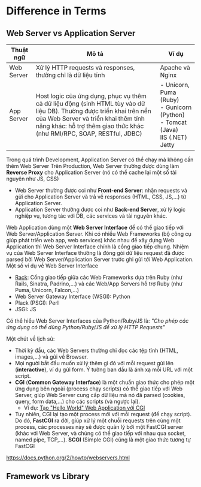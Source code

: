# Difference in Terms

## Web Server vs Application Server

| Thuật ngữ | Mô tả | Ví dụ |
|--|--|--|
|Web Server|Xử lý HTTP requests và responses, thường chỉ là dữ liệu tĩnh|Apache và Nginx|
|App Server|Host logic của ứng dụng, phục vụ thêm cả dữ liệu động (sinh HTML tùy vào dữ liệu DB). Thường được triển khai trên nền của Web Server và triển khai thêm tính năng khác: hỗ trợ thêm giao thức khác (như RMI/RPC, SOAP, RESTful, JDBC)|- Unicorn, Puma (Ruby)<br>- Gunicorn (Python)<br>- Tomcat (Java)<br>IIS (.NET)<br>Jetty|

Trong quá trình Development, Application Server có thể chạy mà không cần thêm Web Server
Trên Production, Web Server thường được dùng làm **Reverse Proxy** cho Application Server (nó có thể cache lại một số tài nguyên như JS, CSS)
- Web Server thường được coi như **Front-end Server**: nhận requests và gửi cho Application Server và trả về responses (HTML, CSS, JS,...) từ Application Server.
- Application Server thường được coi như **Back-end Server**, xử lý logic nghiệp vụ, tương tác với DB, các services và tài nguyên khác.

Web Application dùng một **Web Server Interface** để có thể giao tiếp với Web Server/Application Server. Khi có nhiều Web Frameworks (bộ công cụ giúp phát triển web app, web services) khác nhau để xây dựng Web Application thì Web Server Interface chính là cổng giao tiếp chung. Nhiệm vụ của Web Server Interface thường là đóng gói dữ liệu request đã được parsed bởi Web Server/Application Server trước ghi gửi tới Web Application. Một số ví dụ về Web Server Interface
- [Rack](https://github.com/rack/rack): Cổng giao tiếp giữa các Web Frameworks dựa trên Ruby (như Rails, Sinatra, Padrino,...) và các Web/App Servers hỗ trợ Ruby (như Puma, Unicorn, Falcon,...)
- Web Server Gateway Interface (WSGI): Python
- Plack (PSGI): Perl
- JSGI: JS

Có thể hiểu Web Server Interfaces của Python/Ruby/JS là: *"Cho phép các ứng dụng có thể dùng Python/Ruby/JS để xử lý HTTP Requests"*

Một chút về lịch sử:
- Thời kỳ đầu, các Web Servers thường chỉ đọc các tệp tĩnh (HTML, images,...) và gửi về Browser.
- Mọi người bắt đầu muốn xử lý thêm gì đó với mỗi request gửi lên (**interactive**), ví dụ gửi form. Ý tưởng ban đầu là ánh xạ mỗi URL với một script.
- **CGI** (**Common Gateway Interface**) là một chuẩn giao thức cho phép một ứng dụng bên ngoài (process chạy scripts) có thể giao tiếp với Web Server, giúp Web Server cung cấp dữ liệu mà nó đã parsed (cookies, query, form data,...) cho các scripts (và ngược lại).
  - Ví dụ: [Tạo "Hello World" Web Application với CGI](https://code-maven.com/set-up-cgi-with-apache)
- Tuy nhiên, CGI lại tạo một process mới với mỗi request (để chạy script). Do đó, **FastCGI** ra đời, giúp xử lý một chuỗi requests trên cùng một process, các processes này sẽ được quản lý bởi một FastCGI server (khác với Web Server, và chúng có thể giao tiếp với nhau qua socket, named pipe, TCP,...). **SCGI** (Simple CGI) cũng là một giao thức tương tự FastCGI

https://docs.python.org/2/howto/webservers.html
## Framework vs Library
